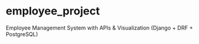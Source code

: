 # employee_project
Employee Management System with APIs &amp; Visualization (Django + DRF + PostgreSQL)
